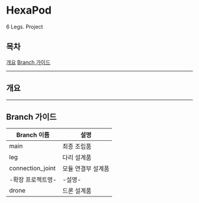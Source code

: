 # HexaPod
6 Legs. Project

## 목차
[개요](#개요)
[Branch 가이드](#Branch-가이드)
***
## 개요
***
## Branch 가이드
|Branch 이름|설명|
|---|---|
|main|최종 조립품|
|leg|다리 설계품|
|connection_joint|모듈 연결부 설계품|
|-확장 프로젝트명-|-설명-|
|drone|드론 설계품|
